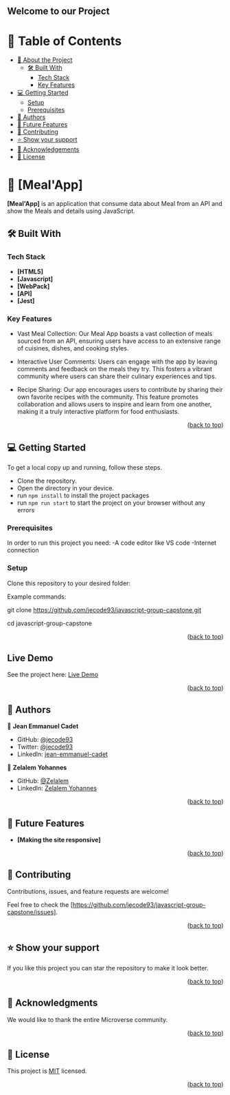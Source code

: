 <a name="readme-top"></a>


  <h2><b>Welcome to our Project</b></h2>

</div>

# 📗 Table of Contents

- [📖 About the Project](#about-project)
  - [🛠 Built With](#built-with)
    - [Tech Stack](#tech-stack)
    - [Key Features](#key-features)
- [💻 Getting Started](#getting-started)
  - [Setup](#setup)
  - [Prerequisites](#prerequisites)
- [👥 Authors](#authors)
- [🔭 Future Features](#future-features)
- [🤝 Contributing](#contributing)
- [⭐️ Show your support](#support)
- [🙏 Acknowledgements](#acknowledgements)
- [📝 License](#license)



# 📖 [Meal'App] <a name="about-project"></a>

**[Meal'App]** is an application that consume data about Meal from an API and show the Meals and details using JavaScript. 

## 🛠 Built With <a name="built-with"></a>

### Tech Stack <a name="tech-stack"></a>
 
- **[HTML5]**
- **[Javascript]**
- **[WebPack]**
- **[API]**
- **[Jest]**



### Key Features <a name="key-features"></a>

- Vast Meal Collection: Our Meal App boasts a vast collection of meals sourced from an API, ensuring users have access to an extensive range of cuisines, dishes, and cooking styles.

- Interactive User Comments: Users can engage with the app by leaving comments and feedback on the meals they try. This fosters a vibrant community where users can share their culinary experiences and tips.

- Recipe Sharing: Our app encourages users to contribute by sharing their own favorite recipes with the community. This feature promotes collaboration and allows users to inspire and learn from one another, making it a truly interactive platform for food enthusiasts.

<p align="right">(<a href="#readme-top">back to top</a>)</p>

## 💻 Getting Started <a name="getting-started"></a>

To get a local copy up and running, follow these steps.
- Clone the repository.
- Open the directory in your device.
- run `npm install` to install the project packages
- run `npm run start` to start the project on your browser without any errors

### Prerequisites

In order to run this project you need:
-A code editor like VS code
-Internet connection

### Setup

Clone this repository to your desired folder:

Example commands:

  git clone https://github.com/jecode93/javascript-group-capstone.git
 
  cd javascript-group-capstone

<p align="right">(<a href="#readme-top">back to top</a>)</p>

## Live Demo
See the project here: <a href ="https://zel-hub7.github.io/javascript-group-capstone/dist/">Live Demo </a>

<p align="right">(<a href="#readme-top">back to top</a>)</p>

## 👥 Authors <a name="authors"></a>

👤 **Jean Emmanuel Cadet**

- GitHub: [@jecode93](https://github.com/jecode93)
- Twitter: [@jecode93](https://twitter.com/jecode93)
- LinkedIn: [jean-emmanuel-cadet](https://www.linkedin.com/in/jean-emmanuel-cadet/)

👤 **Zelalem Yohannes**

- GitHub: [@Zelalem](https://github.com/Zel-hub7)
- LinkedIn: [Zelalem Yohannes](https://www.linkedin.com/in/zelalem-yohannes-40356a239/)

<p align="right">(<a href="#readme-top">back to top</a>)</p>

## 🔭 Future Features <a name="future-features"></a>

- **[Making the site responsive]**

<p align="right">(<a href="#readme-top">back to top</a>)</p>


## 🤝 Contributing <a name="contributing"></a>

Contributions, issues, and feature requests are welcome!

Feel free to check the [https://github.com/jecode93/javascript-group-capstone/issues].

<p align="right">(<a href="#readme-top">back to top</a>)</p>


## ⭐️ Show your support <a name="support"></a>

If you like this project you can star the repository to make it look better.

<p align="right">(<a href="#readme-top">back to top</a>)</p>


## 🙏 Acknowledgments <a name="acknowledgements"></a>

We would like to thank the entire Microverse community.


<p align="right">(<a href="#readme-top">back to top</a>)</p>


## 📝 License <a name="license"></a>

This project is [MIT](./LICENSE) licensed.

<p align="right">(<a href="#readme-top">back to top</a>)</p>
